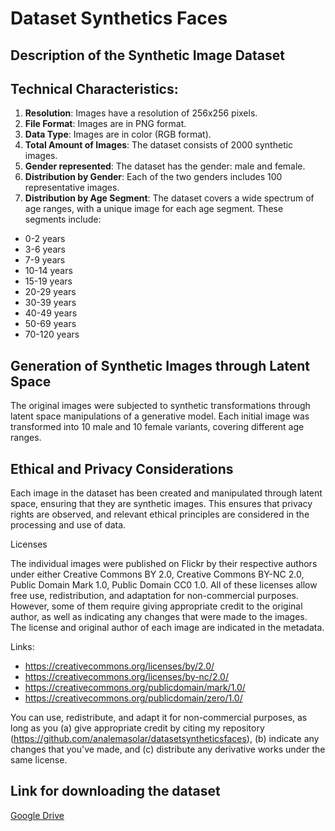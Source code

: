 # Dataset Synthetics Faces

## Description of the Synthetic Image Dataset

## Technical Characteristics:

1. **Resolution**: Images have a resolution of 256x256 pixels.
2. **File Format**: Images are in PNG format.
3. **Data Type**: Images are in color (RGB format).
4. **Total Amount of Images**: The dataset consists of 2000 synthetic images.
5. **Gender represented**: The dataset has the gender: male and female.
6. **Distribution by Gender**: Each of the two genders includes 100 representative images.
7. **Distribution by Age Segment**: The dataset covers a wide spectrum of age ranges, with a unique image for each age segment. These segments include:

- 0-2 years
- 3-6 years
- 7-9 years
- 10-14 years
- 15-19 years
- 20-29 years
- 30-39 years
- 40-49 years
- 50-69 years
- 70-120 years

## Generation of Synthetic Images through Latent Space

The original images were subjected to synthetic transformations through latent space manipulations of a generative model. Each initial image was transformed into 10 male and 10 female variants, covering different age ranges.

## Ethical and Privacy Considerations

Each image in the dataset has been created and manipulated through latent space, ensuring that they are synthetic images. This ensures that privacy rights are observed, and relevant ethical principles are considered in the processing and use of data.

Licenses

The individual images were published on Flickr by their respective authors under either Creative Commons BY 2.0, Creative Commons BY-NC 2.0, Public Domain Mark 1.0, Public Domain CC0 1.0. All of these licenses allow free use, redistribution, and adaptation for non-commercial purposes. However, some of them require giving appropriate credit to the original author, as well as indicating any changes that were made to the images. The license and original author of each image are indicated in the metadata.

Links: 
- https://creativecommons.org/licenses/by/2.0/
- https://creativecommons.org/licenses/by-nc/2.0/
- https://creativecommons.org/publicdomain/mark/1.0/
- https://creativecommons.org/publicdomain/zero/1.0/

You can use, redistribute, and adapt it for non-commercial purposes, as long as you (a) give appropriate credit by citing my repository (https://github.com/analemasolar/datasetsyntheticsfaces), (b) indicate any changes that you've made, and (c) distribute any derivative works under the same license.

## Link for downloading the dataset
[Google Drive](https://drive.google.com/drive/folders/1LLFm8CAQKflYgqCWoeio99DmlzecftZb?usp=sharing)
